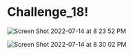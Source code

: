 # Challenge_18!

![Screen Shot 2022-07-14 at 8 23 52 PM](https://user-images.githubusercontent.com/98444459/179123117-7ea596ed-41c3-41e4-b6c4-361e93f29485.png)


![Screen Shot 2022-07-14 at 8 30 02 PM](https://user-images.githubusercontent.com/98444459/179123130-a02fc238-698e-4ec9-982e-5a8cec2af8df.png)
